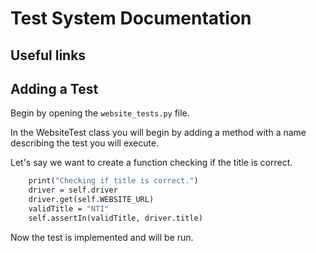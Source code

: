 # Test System Documentation

## Useful links
[](https://kapeli.com/cheat_sheets/Python_unittest_Assertions.docset/Contents/Resources/Documents/index)
[](https://selenium-python.readthedocs.io/locating-elements.html)
[](https://selenium-python.readthedocs.io/navigating.html)

## Adding a Test

Begin by opening the `website_tests.py` file.

In the WebsiteTest class you will begin by adding a method with a name describing the test you will execute.

Let's say we want to create a function checking if the title is correct.
```def test_title_is_correct(self):
    print("Checking if title is correct.")
    driver = self.driver
    driver.get(self.WEBSITE_URL)
    validTitle = "NTI"
    self.assertIn(validTitle, driver.title) 
```

Now the test is implemented and will be run.